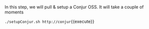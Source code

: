 In this step, we will pull & setup a Conjur OSS. 
It will take a couple of moments

`./setupConjur.sh http://conjur`{{execute}}
